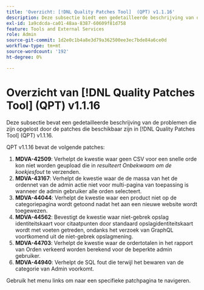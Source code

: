 ```yaml
---
title: 'Overzicht: [!DNL Quality Patches Tool]  (QPT) v1.1.16'
description: Deze subsectie biedt een gedetailleerde beschrijving van de problemen die zijn opgelost door de patches die beschikbaar zijn in  [!DNL Quality Patches Tool]  (QPT) v1.1.16.
exl-id: 1a9cdcda-ca01-48aa-8387-60609f81d758
feature: Tools and External Services
role: Admin
source-git-commit: 1d2e0c1b4a8e3d79a362500ee3ec7bde84a6ce0d
workflow-type: tm+mt
source-wordcount: '192'
ht-degree: 0%

---
```


# Overzicht van [!DNL Quality Patches Tool] (QPT) v1.1.16

Deze subsectie bevat een gedetailleerde beschrijving van de problemen die zijn opgelost door de patches die beschikbaar zijn in [!DNL Quality Patches Tool] (QPT) v1.1.16.

QPT v1.1.16 bevat de volgende patches:

1. **MDVA-42509**: Verhelpt de kwestie waar geen CSV voor een snelle orde kon niet worden geupload die in *resulteert Onbekwaam om de koekjesfout* te verzenden.
1. **MDVA-43167**: Verhelpt de kwestie waar de de massa van het de ordennet van de admin actie niet voor multi-pagina van toepassing is wanneer de admin gebruiker alle orden selecteert.
1. **MDVA-44044**: Verhelpt de kwestie waar een product niet op de categoriepagina wordt getoond nadat het aan een nieuwe website wordt toegewezen.
1. **MDVA-44562**: Bevestigt de kwestie waar niet-gebrek opslag identiteitskaart voor citaatpunten door standaard opslagidentiteitskaart wordt met voeten getreden, ondanks het verzoek van GraphQL voortkomend uit de niet-gebrek opslagmening.
1. **MDVA-44703**: Verhelpt de kwestie waar de ordertotalen in het rapport van Orden verkeerd worden berekend voor de beperkte admin gebruiker.
1. **MDVA-44940**: Verhelpt de SQL fout die terwijl het bewaren van de categorie van Admin voorkomt.

Gebruik het menu links om naar een specifieke patchpagina te navigeren.
